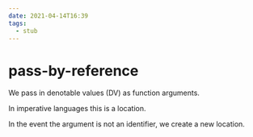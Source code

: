 ```yaml
---
date: 2021-04-14T16:39
tags: 
  - stub
---
```


# pass-by-reference

We pass in denotable values (DV) as function arguments.

In imperative languages this is a location.

In the event the argument is not an identifier, we create a new location.
